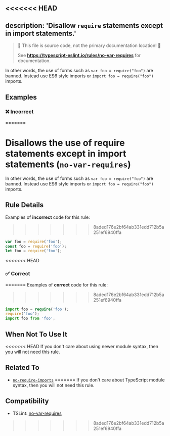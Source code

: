 <<<<<<< HEAD
---
description: 'Disallow `require` statements except in import statements.'
---

> 🛑 This file is source code, not the primary documentation location! 🛑
>
> See **https://typescript-eslint.io/rules/no-var-requires** for documentation.

In other words, the use of forms such as `var foo = require("foo")` are banned. Instead use ES6 style imports or `import foo = require("foo")` imports.

## Examples

<!--tabs-->

### ❌ Incorrect
=======
# Disallows the use of require statements except in import statements (`no-var-requires`)

In other words, the use of forms such as `var foo = require("foo")` are banned. Instead use ES6 style imports or `import foo = require("foo")` imports.

## Rule Details

Examples of **incorrect** code for this rule:
>>>>>>> 8aded176e2bf64ab331edd712b5a251ef6940ffa

```ts
var foo = require('foo');
const foo = require('foo');
let foo = require('foo');
```

<<<<<<< HEAD
### ✅ Correct
=======
Examples of **correct** code for this rule:
>>>>>>> 8aded176e2bf64ab331edd712b5a251ef6940ffa

```ts
import foo = require('foo');
require('foo');
import foo from 'foo';
```

## When Not To Use It

<<<<<<< HEAD
If you don't care about using newer module syntax, then you will not need this rule.

## Related To

- [`no-require-imports`](./no-require-imports.md)
=======
If you don't care about TypeScript module syntax, then you will not need this rule.

## Compatibility

- TSLint: [no-var-requires](https://palantir.github.io/tslint/rules/no-var-requires/)
>>>>>>> 8aded176e2bf64ab331edd712b5a251ef6940ffa
